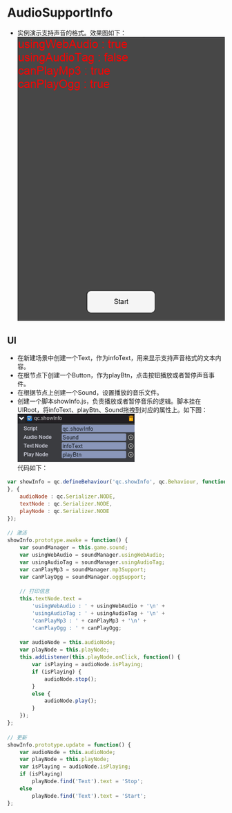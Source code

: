 # AudioSupportInfo

* 实例演示支持声音的格式。效果图如下：<br>
![AudioSupportInfo](images\UI.png)

## UI

* 在新建场景中创建一个Text，作为infoText，用来显示支持声音格式的文本内容。
* 在根节点下创建一个Button，作为playBtn，点击按钮播放或者暂停声音事件。
* 在根据节点上创建一个Sound，设置播放的音乐文件。
* 创建一个脚本showInfo.js，负责播放或者暂停音乐的逻辑。脚本挂在UIRoot，将infoText、playBtn、Sound拖拽到对应的属性上。如下图：<br>
![script](images\script.png)<br>
代码如下：<br>

```javascript
var showInfo = qc.defineBehaviour('qc.showInfo', qc.Behaviour, function() {
}, {
    audioNode : qc.Serializer.NODE,
    textNode : qc.Serializer.NODE,
    playNode : qc.Serializer.NODE
});

// 激活
showInfo.prototype.awake = function() {
    var soundManager = this.game.sound;
    var usingWebAudio = soundManager.usingWebAudio;
    var usingAudioTag = soundManager.usingAudioTag;
    var canPlayMp3 = soundManager.mp3Support;
    var canPlayOgg = soundManager.oggSupport;

    // 打印信息
    this.textNode.text =
        'usingWebAudio : ' + usingWebAudio + '\n' +
        'usingAudioTag : ' + usingAudioTag + '\n' +
        'canPlayMp3 : ' + canPlayMp3 + '\n' +
        'canPlayOgg : ' + canPlayOgg;

    var audioNode = this.audioNode;
    var playNode = this.playNode;
    this.addListener(this.playNode.onClick, function() {
        var isPlaying = audioNode.isPlaying;
        if (isPlaying) {
            audioNode.stop();
        }
        else {
            audioNode.play();
        }
    });
};

// 更新
showInfo.prototype.update = function() {
    var audioNode = this.audioNode;
    var playNode = this.playNode;
    var isPlaying = audioNode.isPlaying;
    if (isPlaying)
        playNode.find('Text').text = 'Stop';
    else
        playNode.find('Text').text = 'Start';
};
```